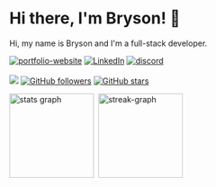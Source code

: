 # Hi there, I'm Bryson! 🌌

Hi, my name is Bryson and I'm a full-stack developer.


<a href="https://brysonward.com/"><img src="https://img.shields.io/badge/Portfolio_website-4285F4?&style=flat&logo=Google-chrome&logoColor=white" alt="portfolio-website"></a>
<a href="https://www.linkedin.com/in/bryson-ward-b54085118/"><img src="https://img.shields.io/badge/LinkedIn-%230077B5.svg?&style=flat&logo=linkedin&logoColor=white" alt="LinkedIn"></a>  <a href="https://discord.com/channels/844131858597806090">
         <img src="https://img.shields.io/badge/Discord-7289DA.svg?&style=flat&logo=discord&logoColor=white" alt="discord"/>
      </a>
</br>     
![](https://komarev.com/ghpvc/?username=brysonbw&color=6769EA) [![GitHub followers](https://img.shields.io/github/followers/brysonbw.svg?style=social&label=Followers&maxAge=2592000)](https://github.com/brysonbw) [![GitHub stars](https://img.shields.io/github/stars/brysonbw.svg?style=social&label=Stars&maxAge=2592000)](https://github.com/brysonbw)
<div>
  <img src="https://github-readme-stats.vercel.app/api?hide_title=false&hide_rank=false&show_icons=true&count_private=true&disable_animations=false&theme=algolia&bg_color=16151A&title_color=6769EA&hide_border=true&username=brysonbw" height="150" alt="stats graph"  />&nbsp;
  <img src="http://github-readme-streak-stats.herokuapp.com?user=brysonbw&theme=shades-of-purple&hide_border=true&background=16151A&fire=42DD97&ring=6769EA&sideLabels=FFFFFF&currStreakLabel=FFFFFF&dates=6769EA&currStreakNum=42DD97&sideNums=42DD97&border=6769EA&stroke=6769EA" height="150" alt="streak-graph"/>
</div>
